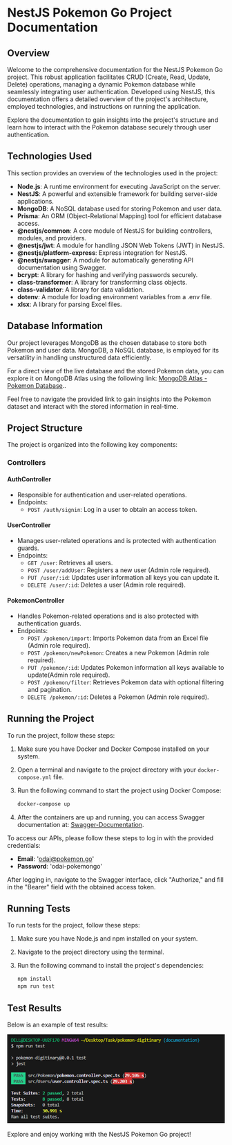 # NestJS Pokemon Go Project Documentation

## Overview

Welcome to the comprehensive documentation for the NestJS Pokemon Go project. This robust application facilitates CRUD (Create, Read, Update, Delete) operations, managing a dynamic Pokemon database while seamlessly integrating user authentication. Developed using NestJS, this documentation offers a detailed overview of the project's architecture, employed technologies, and instructions on running the application.

Explore the documentation to gain insights into the project's structure and learn how to interact with the Pokemon database securely through user authentication.

## Technologies Used

This section provides an overview of the technologies used in the project:

- **Node.js**: A runtime environment for executing JavaScript on the server.
- **NestJS**: A powerful and extensible framework for building server-side applications.
- **MongoDB**: A NoSQL database used for storing Pokemon and user data.
- **Prisma**: An ORM (Object-Relational Mapping) tool for efficient database access.
- **@nestjs/common**: A core module of NestJS for building controllers, modules, and providers.
- **@nestjs/jwt**: A module for handling JSON Web Tokens (JWT) in NestJS.
- **@nestjs/platform-express**: Express integration for NestJS.
- **@nestjs/swagger**: A module for automatically generating API documentation using Swagger.
- **bcrypt**: A library for hashing and verifying passwords securely.
- **class-transformer**: A library for transforming class objects.
- **class-validator**: A library for data validation.
- **dotenv**: A module for loading environment variables from a .env file.
- **xlsx**: A library for parsing Excel files.

## Database Information

Our project leverages MongoDB as the chosen database to store both Pokemon and user data. MongoDB, a NoSQL database, is employed for its versatility in handling unstructured data efficiently.

For a direct view of the live database and the stored Pokemon data, you can explore it on MongoDB Atlas using the following link: [MongoDB Atlas - Pokemon Database](https://cloud.mongodb.com/v2/65191f51f19864011c94f891#/metrics/replicaSet/65741753e99add6f389a140d/explorer/pokemonDatabase/Pokemon/find)..

Feel free to navigate the provided link to gain insights into the Pokemon dataset and interact with the stored information in real-time.

## Project Structure

The project is organized into the following key components:

### Controllers

#### AuthController

- Responsible for authentication and user-related operations.
- Endpoints:
  - `POST /auth/signin`: Log in a user to obtain an access token.

#### UserController

- Manages user-related operations and is protected with authentication guards.
- Endpoints:
  - `GET /user`: Retrieves all users.
  - `POST /user/addUser`: Registers a new user (Admin role required).
  - `PUT /user/:id`: Updates user information all keys you can update it.
  - `DELETE /user/:id`: Deletes a user (Admin role required).

#### PokemonController

- Handles Pokemon-related operations and is also protected with authentication guards.
- Endpoints:
  - `POST /pokemon/import`: Imports Pokemon data from an Excel file (Admin role required).
  - `POST /pokemon/newPokemon`: Creates a new Pokemon (Admin role required).
  - `PUT /pokemon/:id`: Updates Pokemon information all keys available to update(Admin role required).
  - `POST /pokemon/filter`: Retrieves Pokemon data with optional filtering and pagination.
  - `DELETE /pokemon/:id`: Deletes a Pokemon (Admin role required).

## Running the Project

To run the project, follow these steps:

1. Make sure you have Docker and Docker Compose installed on your system.
2. Open a terminal and navigate to the project directory with your `docker-compose.yml` file.
3. Run the following command to start the project using Docker Compose:

   ```bash
   docker-compose up
   ```

4. After the containers are up and running, you can access Swagger documentation at:
 [Swagger-Documentation](http://localhost:8080/docs-pokemon-api).

To access our APIs, please follow these steps to log in with the provided credentials:

- **Email**: 'odai@pokemon.go'
- **Password**: 'odai-pokemongo'

After logging in, navigate to the Swagger interface, click "Authorize," and fill in the "Bearer" field with the obtained access token.

## Running Tests

To run tests for the project, follow these steps:

1. Make sure you have Node.js and npm installed on your system.

2. Navigate to the project directory using the terminal.

3. Run the following command to install the project's dependencies:

   ```bash
   npm install
   npm run test
   ```

## Test Results

Below is an example of test results:

![Test Results](testResult.png)

Explore and enjoy working with the NestJS Pokemon Go project!
